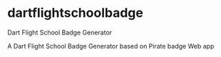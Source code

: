 dartflightschoolbadge
=====================

Dart Flight School Badge Generator

A Dart Flight School Badge Generator based on Pirate badge Web app
